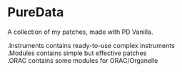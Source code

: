 # PureData
A collection of my patches, made with PD Vanilla.

.Instruments contains ready-to-use complex instruments<br>
.Modules contains simple but effective patches<br>
.ORAC contains some modules for ORAC/Organelle<br>
